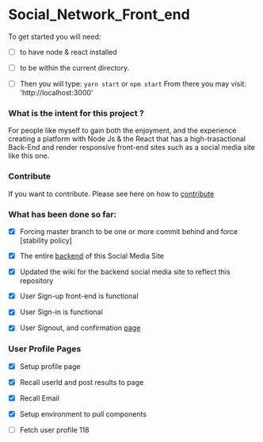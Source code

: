 # Social_Network_Front_end

To get started you will need:


- [ ] to have node & react installed
- [ ] to be within the current directory.
- [ ] Then you will type: `yarn start` or `npm start` 
From there you may visit: 'http://localhost:3000' 


### What is the intent for this project ?

For people like myself to gain both the enjoyment, and the experience creating a platform with Node Js & the React that has a high-trasactional Back-End and render responsive front-end  sites such as a social media site like this one.


### Contribute
If you want to contribute.  Please see here on how to [contribute](https://github.com/Hawaiideveloper/Social_Network_Front_end/wiki/Contributors-%5BDevelopers%5D-&-Reviewers-%5BTesters%5D-&-Moderators-%5BComment-and-forum-Referees-%5D)


  
### What has been done so far:

- [x] Forcing master branch to be one or more commit behind and force [stability policy] 

- [x] The entire [backend](https://github.com/Hawaiideveloper/) of this Social Media Site

- [x] Updated the wiki for the backend social media site to reflect this repository

- [x] User Sign-up front-end is functional

- [x] User Sign-in is functional

- [x] User Signout, and confirmation [page](https://github.com/Hawaiideveloper/Social_Network_Front_end/issues/23) 


### User Profile Pages

- [x] Setup profile page
- [x] Recall userId and post results to page
- [x] Recall Email
- [x] Setup environment to pull components
- [ ] Fetch user profile 118  

